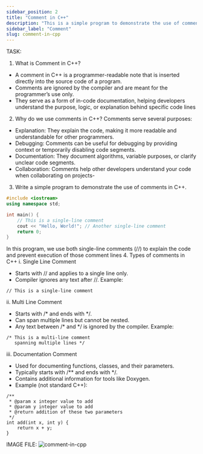 ```yaml
---
sidebar_position: 2
title: "Comment in C++"
description: "This is a simple program to demonstrate the use of comments in C Plus Plus."
sidebar_label: "Comment"
slug: comment-in-cpp
---
```


TASK:

1. What is Comment in C++?
- A comment in C++ is a programmer-readable note that is inserted directly into the source code of a program.
- Comments are ignored by the compiler and are meant for the programmer’s use only.
- They serve as a form of in-code documentation, helping developers understand the purpose, logic, or explanation behind specific code lines
2. Why do we use comments in C++?
Comments serve several purposes:
- Explanation: They explain the code, making it more readable and understandable for other programmers.
- Debugging: Comments can be useful for debugging by providing context or temporarily disabling code segments.
- Documentation: They document algorithms, variable purposes, or clarify unclear code segments.
- Collaboration: Comments help other developers understand your code when collaborating on projects-
3. Write a simple program to demonstrate the use of comments in C++.
```cpp
#include <iostream>
using namespace std;

int main() {
    // This is a single-line comment
    cout << "Hello, World!"; // Another single-line comment
    return 0;
}
```
In this program, we use both single-line comments (//) to explain the code and prevent execution of those comment lines
4. Types of comments in C++
   i. Single Line Comment
- Starts with // and applies to a single line only.
- Compiler ignores any text after //.
Example:
``` 
// This is a single-line comment
```
   ii. Multi Line Comment
- Starts with /* and ends with */.
- Can span multiple lines but cannot be nested.
- Any text between /* and */ is ignored by the compiler.
Example:
```
/* This is a multi-line comment
   spanning multiple lines */
 ```
   iii. Documentation Comment
- Used for documenting functions, classes, and their parameters.
- Typically starts with /** and ends with */.
- Contains additional information for tools like Doxygen.
- Example (not standard C++):
```
/**
 * @param x integer value to add
 * @param y integer value to add
 * @return addition of these two parameters
 */
int add(int x, int y) {
    return x + y;
}
```
IMAGE FILE:
![comment-in-cpp](../../static/img/day-02/comment-in-cpp.png)